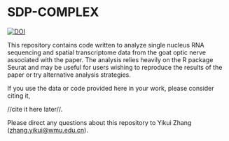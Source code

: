 # SDP-COMPLEX
[![DOI](https://zenodo.org/badge/770139119.svg)](https://zenodo.org/doi/10.5281/zenodo.10934568)

This repository contains code written to analyze single nucleus RNA sequencing and spatial transcriptome data from the goat optic nerve associated with the paper. The analysis relies heavily on the R package Seurat and may be useful for users wishing to reproduce the results of the paper or try alternative analysis strategies.

If you use the data or code provided here in your work, please consider citing it,

//cite it here later//.

Please direct any questions about this repository to Yikui Zhang (zhang.yikui@wmu.edu.cn).
